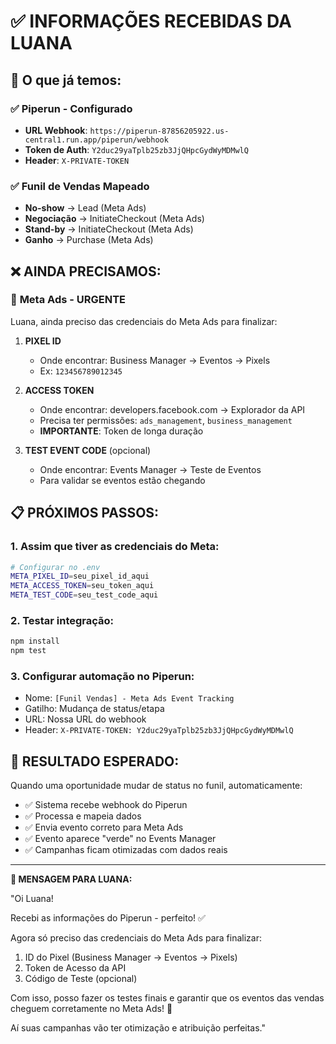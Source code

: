 # ✅ INFORMAÇÕES RECEBIDAS DA LUANA

## 🎯 **O que já temos:**

### ✅ **Piperun - Configurado**
- **URL Webhook**: `https://piperun-87856205922.us-central1.run.app/piperun/webhook`
- **Token de Auth**: `Y2duc29yaTplb25zb3JjQHpcGydWyMDMwlQ`
- **Header**: `X-PRIVATE-TOKEN`

### ✅ **Funil de Vendas Mapeado**
- **No-show** → Lead (Meta Ads)
- **Negociação** → InitiateCheckout (Meta Ads)  
- **Stand-by** → InitiateCheckout (Meta Ads)
- **Ganho** → Purchase (Meta Ads)

## ❌ **AINDA PRECISAMOS:**

### 🚨 **Meta Ads - URGENTE**
Luana, ainda preciso das credenciais do Meta Ads para finalizar:

1. **PIXEL ID** 
   - Onde encontrar: Business Manager → Eventos → Pixels
   - Ex: `123456789012345`

2. **ACCESS TOKEN**
   - Onde encontrar: developers.facebook.com → Explorador da API
   - Precisa ter permissões: `ads_management`, `business_management`
   - **IMPORTANTE**: Token de longa duração

3. **TEST EVENT CODE** (opcional)
   - Onde encontrar: Events Manager → Teste de Eventos
   - Para validar se eventos estão chegando

## 📋 **PRÓXIMOS PASSOS:**

### 1. **Assim que tiver as credenciais do Meta:**
```bash
# Configurar no .env
META_PIXEL_ID=seu_pixel_id_aqui  
META_ACCESS_TOKEN=seu_token_aqui
META_TEST_CODE=seu_test_code_aqui
```

### 2. **Testar integração:**
```bash
npm install
npm test
```

### 3. **Configurar automação no Piperun:**
- Nome: `[Funil Vendas] - Meta Ads Event Tracking`
- Gatilho: Mudança de status/etapa
- URL: Nossa URL do webhook
- Header: `X-PRIVATE-TOKEN: Y2duc29yaTplb25zb3JjQHpcGydWyMDMwlQ`

## 🎯 **RESULTADO ESPERADO:**
Quando uma oportunidade mudar de status no funil, automaticamente:
- ✅ Sistema recebe webhook do Piperun
- ✅ Processa e mapeia dados
- ✅ Envia evento correto para Meta Ads  
- ✅ Evento aparece "verde" no Events Manager
- ✅ Campanhas ficam otimizadas com dados reais

---

**💬 MENSAGEM PARA LUANA:**

"Oi Luana! 

Recebi as informações do Piperun - perfeito! ✅

Agora só preciso das credenciais do Meta Ads para finalizar:
1. ID do Pixel (Business Manager → Eventos → Pixels)  
2. Token de Acesso da API
3. Código de Teste (opcional)

Com isso, posso fazer os testes finais e garantir que os eventos das vendas cheguem corretamente no Meta Ads! 🚀

Aí suas campanhas vão ter otimização e atribuição perfeitas."